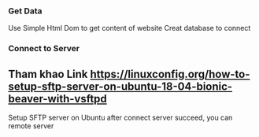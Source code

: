 ### Get Data 
Use Simple Html Dom to get content of website
Creat database to connect


### Connect to Server
## Tham khao Link https://linuxconfig.org/how-to-setup-sftp-server-on-ubuntu-18-04-bionic-beaver-with-vsftpd

  Setup SFTP server on Ubuntu 
  after connect server succeed, you can remote server
